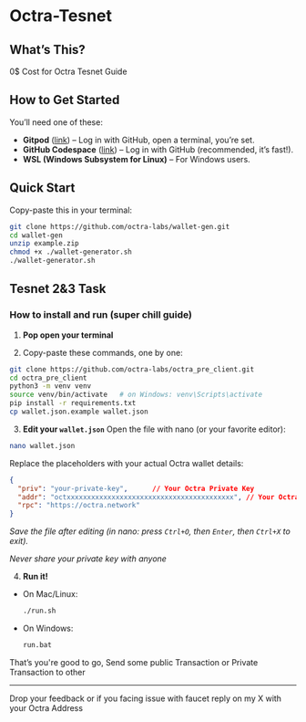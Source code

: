 # Octra-Tesnet

## What’s This?
0$ Cost for Octra Tesnet Guide

## How to Get Started
You’ll need one of these:
- **Gitpod** ([link](https://www.gitpod.io/)) – Log in with GitHub, open a terminal, you’re set.
- **GitHub Codespace** ([link](https://github.com/codespaces)) – Log in with GitHub (recommended, it’s fast!).
- **WSL (Windows Subsystem for Linux)** – For Windows users.


## Quick Start
Copy-paste this in your terminal:

```bash
git clone https://github.com/octra-labs/wallet-gen.git
cd wallet-gen
unzip example.zip
chmod +x ./wallet-generator.sh
./wallet-generator.sh
```

## Tesnet 2&3 Task

### How to install and run (super chill guide)

1. **Pop open your terminal**

2. Copy-paste these commands, one by one:

```bash
git clone https://github.com/octra-labs/octra_pre_client.git
cd octra_pre_client
python3 -m venv venv
source venv/bin/activate   # on Windows: venv\Scripts\activate
pip install -r requirements.txt
cp wallet.json.example wallet.json
```

3. **Edit your `wallet.json`**
Open the file with nano (or your favorite editor):

```bash
nano wallet.json
```

Replace the placeholders with your actual Octra wallet details:

```json
{
  "priv": "your-private-key",      // Your Octra Private Key
  "addr": "octxxxxxxxxxxxxxxxxxxxxxxxxxxxxxxxxxxxxxxxxx", // Your Octra Address
  "rpc": "https://octra.network"
}
```

*Save the file after editing (in nano: press `Ctrl+O`, then `Enter`, then `Ctrl+X` to exit).*

*Never share your private key with anyone*

4. **Run it!**
- On Mac/Linux:
  ```bash
  ./run.sh
  ```
- On Windows:
  ```bash
  run.bat
  ```

That’s you're good to go, Send some public Transaction or Private Transaction to other

---

Drop your feedback or if you facing issue with faucet reply on my X with your Octra Address
